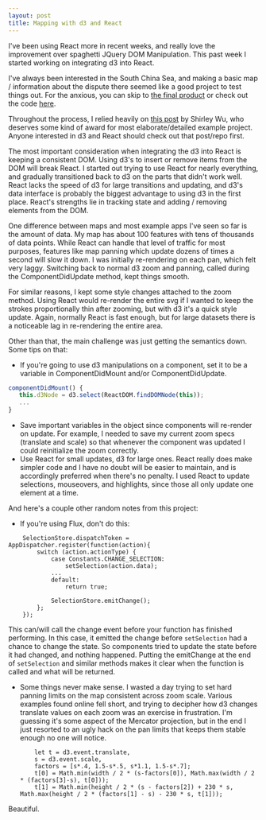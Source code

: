 ```yaml
---
layout: post
title: Mapping with d3 and React
---
```

I've been using React more in recent weeks, and really love the improvement over spaghetti JQuery DOM Manipulation. This past week I started working on integrating d3 into React. 

I've always been interested in the South China Sea, and making a basic map / information about the dispute there seemed like a good project to test things out. For the anxious, you can skip to [the final product](http://southchinasea.co) or check out the code [here](http://github.com/caacree/South-China-Sea). 
 
Throughout the process, I relied heavily on [this post](https://medium.com/@sxywu/on-d3-react-and-a-little-bit-of-flux-88a226f328f3#.3x0r5vagi) by Shirley Wu, who deserves some kind of award for most elaborate/detailed example project. Anyone interested in d3 and React should check out that post/repo first. 

The most important consideration when integrating the d3 into React is keeping a consistent DOM. Using d3's to insert or remove items from the DOM will break React. I started out trying to use React for nearly everything, and gradually transitioned back to d3 on the parts that didn't work well. React lacks the speed of d3 for large transitions and updating, and d3's data interface is probably the biggest advantage to using d3 in the first place. React's strengths lie in tracking state and adding / removing elements from the DOM. 

One difference between maps and most example apps I've seen so far is the amount of data. My map has about 100 features with tens of thousands of data points. While React can handle that level of traffic for most purposes, features like map panning which update dozens of times a second will slow it down. I was initially re-rendering on each pan, which felt very laggy. Switching back to normal d3 zoom and panning, called during the ComponentDidUpdate method, kept things smooth. 

For similar reasons, I kept some style changes attached to the zoom method. Using React would re-render the entire svg if I wanted to keep the strokes proportionally thin after zooming, but with d3 it's a quick style update. Again, normally React is fast enough, but for large datasets there is a noticeable lag in re-rendering the entire area. 

Other than that, the main challenge was just getting the semantics down. Some tips on that:
* If you're going to use d3 manipulations on a component, set it to be a variable in ComponentDidMount and/or ComponentDidUpdate.
 ``` javascript
componentDidMount() {
	this.d3Node = d3.select(ReactDOM.findDOMNode(this));
	...
}
 ```
* Save important variables in the object since components will re-render on update. For example, I needed to save my current zoom specs (translate and scale) so that whenever the component was updated I could reinitialize the zoom correctly. 
* Use React for small updates, d3 for large ones. React really does make simpler code and I have no doubt will be easier to maintain, and is accordingly preferred when there's no penalty. I used React to update selections, mouseovers, and highlights, since those all only update one element at a time. 

And here's a couple other random notes from this project:
* If you're using Flux, don't do this:
```
	SelectionStore.dispatchToken = AppDispatcher.register(function(action){
		switch (action.actionType) {
			case Constants.CHANGE_SELECTION:
				setSelection(action.data);
			...
			default: 
				return true;
			
			SelectionStore.emitChange();
		};
 	});
```
 
 This can/will call the change event before your function has finished performing. In this case, it emitted the change before `setSelection` had a chance to change the state. So components tried to update the state before it had changed, and nothing happened. Putting the emitChange at the end of `setSelection` and similar methods makes it clear when the function is called and what will be returned. 
* Some things never make sense. I wasted a day trying to set hard panning limits on the map consistent across zoom scale. Various examples found online fell short, and trying to decipher how d3 changes translate values on each zoom was an exercise in frustration. I'm guessing it's some aspect of the Mercator projection, but in the end I just resorted to an ugly hack on the pan limits that keeps them stable enough no one will notice.
		
	```
		let t = d3.event.translate,
		s = d3.event.scale,
		factors = [s*.4, 1.5-s*.5, s*1.1, 1.5-s*.7];
		t[0] = Math.min(width / 2 * (s-factors[0]), Math.max(width / 2 * (factors[3]-s), t[0]));
		t[1] = Math.min(height / 2 * (s - factors[2]) + 230 * s, Math.max(height / 2 * (factors[1] - s) - 230 * s, t[1]));
	```
Beautiful. 

